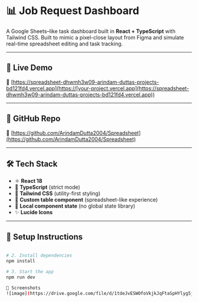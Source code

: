 # 📊 Job Request Dashboard

A Google Sheets–like task dashboard built in **React + TypeScript** with Tailwind CSS. Built to mimic a pixel-close layout from Figma and simulate real-time spreadsheet editing and task tracking.

---

## 🚀 Live Demo

🔗 [https://spreadsheet-dhwmh3w09-arindam-duttas-projects-bd121fd4.vercel.app](https://[your-project.vercel.app](https://spreadsheet-dhwmh3w09-arindam-duttas-projects-bd121fd4.vercel.app))

---

## 📂 GitHub Repo

🔗 [https://github.com/ArindamDutta2004/Spreadsheet](https://github.com/ArindamDutta2004/Spreadsheet)

---

## 🛠️ Tech Stack

- ⚛️ **React 18** 
- 🔐 **TypeScript** (strict mode)
- 🎨 **Tailwind CSS** (utility-first styling)
- 🧩 **Custom table component** (spreadsheet-like experience)
- 🧠 **Local component state** (no global state library)
- ✨ **Lucide Icons**

---

## 🧪 Setup Instructions

```bash

# 2. Install dependencies
npm install

# 3. Start the app
npm run dev

📸 Screenshots
![image](https://drive.google.com/file/d/1tdeJvESWOfoVkjkJqFtaSpHYlyg5jfbN/view?usp=sharing)

